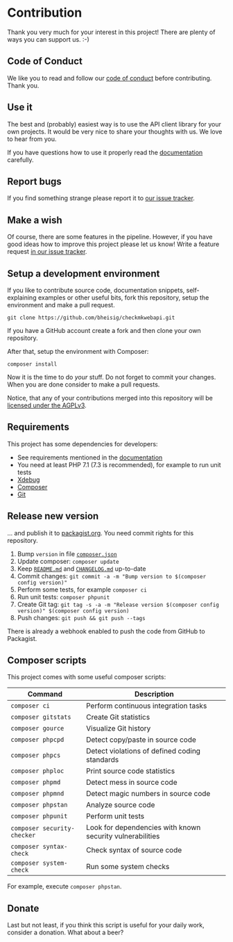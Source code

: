 #   Contribution

Thank you very much for your interest in this project! There are plenty of ways you can support us. :-)


##  Code of Conduct

We like you to read and follow our [code of conduct](CODE_OF_CONDUCT.md) before contributing. Thank you.


##  Use it

The best and (probably) easiest way is to use the API client library for your own projects. It would be very nice to share your thoughts with us. We love to hear from you.

If you have questions how to use it properly read the [documentation](README.md) carefully.


##  Report bugs

If you find something strange please report it to [our issue tracker](https://github.com/bheisig/checkmkwebapi/issues).


##  Make a wish

Of course, there are some features in the pipeline. However, if you have good ideas how to improve this project please let us know! Write a feature request [in our issue tracker](https://github.com/bheisig/checkmkwebapi/issues).


##  Setup a development environment

If you like to contribute source code, documentation snippets, self-explaining examples or other useful bits, fork this repository, setup the environment and make a pull request.

~~~ {.bash}
git clone https://github.com/bheisig/checkmkwebapi.git
~~~

If you have a GitHub account create a fork and then clone your own repository.

After that, setup the environment with Composer:

~~~ {.bash}
composer install
~~~

Now it is the time to do _your_ stuff. Do not forget to commit your changes. When you are done consider to make a pull requests.

Notice, that any of your contributions merged into this repository will be [licensed under the AGPLv3](LICENSE).


##  Requirements

This project has some dependencies for developers:

*   See requirements mentioned in the [documentation](README.md)
*   You need at least PHP 7.1 (7.3 is recommended), for example to run unit tests
*   [Xdebug](https://xdebug.org/)
*   [Composer](https://getcomposer.org/)
*   [Git](https://git-scm.com/)


##  Release new version

… and publish it to [packagist.org](https://packagist.org/packages/bheisig/checkmkwebapi). You need commit rights for this repository.

1.  Bump `version` in file [`composer.json`](composer.json)
2.  Update composer: `composer update`
3.  Keep [`README.md`](README.md) and [`CHANGELOG.md`](CHANGELOG.md) up-to-date
4.  Commit changes: `git commit -a -m "Bump version to $(composer config version)"`
5.  Perform some tests, for example `composer ci`
6.  Run unit tests: `composer phpunit`
7.  Create Git tag: `git tag -s -a -m "Release version $(composer config version)" $(composer config version)`
8.  Push changes: `git push && git push --tags`

There is already a webhook enabled to push the code from GitHub to Packagist.


##  Composer scripts
    
This project comes with some useful composer scripts:

| Command                       | Description                                               |
| ----------------------------- | --------------------------------------------------------- |
| `composer ci`                 | Perform continuous integration tasks                      |
| `composer gitstats`           | Create Git statistics                                     |
| `composer gource`             | Visualize Git history                                     |
| `composer phpcpd`             | Detect copy/paste in source code                          |
| `composer phpcs`              | Detect violations of defined coding standards             |
| `composer phploc`             | Print source code statistics                              |
| `composer phpmd`              | Detect mess in source code                                |
| `composer phpmnd`             | Detect magic numbers in source code                       |
| `composer phpstan`            | Analyze source code                                       |
| `composer phpunit`            | Perform unit tests                                        |
| `composer security-checker`   | Look for dependencies with known security vulnerabilities |
| `composer syntax-check`       | Check syntax of source code                               |
| `composer system-check`       | Run some system checks                                    |

For example, execute `composer phpstan`.


##  Donate

Last but not least, if you think this script is useful for your daily work, consider a donation. What about a beer?

